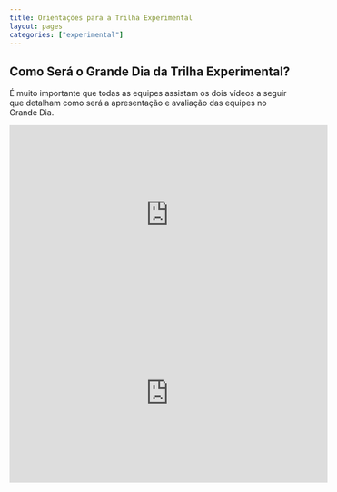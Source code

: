 ```yaml
---
title: Orientações para a Trilha Experimental
layout: pages
categories: ["experimental"]
---
```


## Como Será o Grande Dia da Trilha Experimental?

É muito importante que todas as equipes assistam os dois vídeos a seguir que detalham como será a apresentação e avaliação das equipes no Grande Dia.

<iframe width="560" height="315" src="https://www.youtube.com/embed/pv-RH455WTg?si=2FajwnrBwLoweOZt" title="YouTube video player" frameborder="0" allow="accelerometer; autoplay; clipboard-write; encrypted-media; gyroscope; picture-in-picture; web-share" allowfullscreen></iframe>

<iframe width="560" height="315" src="https://www.youtube.com/embed/ULhG5HTvV88?si=gKarBUnXQr3XnMrd" title="YouTube video player" frameborder="0" allow="accelerometer; autoplay; clipboard-write; encrypted-media; gyroscope; picture-in-picture; web-share" allowfullscreen></iframe>